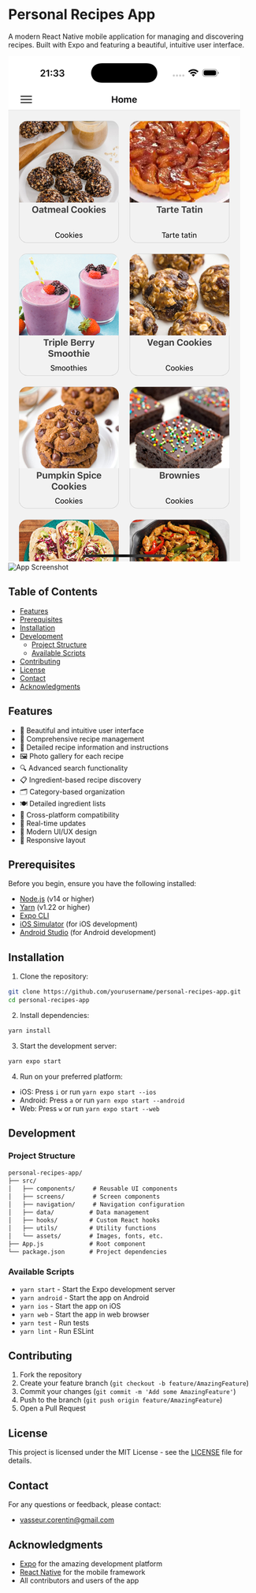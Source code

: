 # Personal Recipes App

A modern React Native mobile application for managing and discovering recipes. Built with Expo and featuring a beautiful, intuitive user interface.

![App Screenshot](screenshot/Iphone/Simulator%20Screenshot%20-%20iPhone%2016%20Pro%20Max%20-%202025-03-12%20at%2021.33.49.png)
![App Screenshot](screenshot/Ipad/Simulator%20Screenshot%20-%20iPad%20Air%2013-inch%20(M2)%20-%202025-03-12%20at%2023.18.25.png)

## Table of Contents
- [Features](#features)
- [Prerequisites](#prerequisites)
- [Installation](#installation)
- [Development](#development)
  - [Project Structure](#project-structure)
  - [Available Scripts](#available-scripts)
- [Contributing](#contributing)
- [License](#license)
- [Contact](#contact)
- [Acknowledgments](#acknowledgments)

## Features

- 📱 Beautiful and intuitive user interface
- 🍳 Comprehensive recipe management
- 📑 Detailed recipe information and instructions
- 🖼️ Photo gallery for each recipe
- 🔍 Advanced search functionality
- 📋 Ingredient-based recipe discovery
- 🗂️ Category-based organization
- 🍽️ Detailed ingredient lists
- 📱 Cross-platform compatibility
- 🔄 Real-time updates
- 🎨 Modern UI/UX design
- 📱 Responsive layout

## Prerequisites

Before you begin, ensure you have the following installed:
- [Node.js](https://nodejs.org/) (v14 or higher)
- [Yarn](https://yarnpkg.com/) (v1.22 or higher)
- [Expo CLI](https://docs.expo.dev/get-started/installation/)
- [iOS Simulator](https://developer.apple.com/simulator/) (for iOS development)
- [Android Studio](https://developer.android.com/studio) (for Android development)

## Installation

1. Clone the repository:
```bash
git clone https://github.com/yourusername/personal-recipes-app.git
cd personal-recipes-app
```

2. Install dependencies:
```bash
yarn install
```

3. Start the development server:
```bash
yarn expo start
```

4. Run on your preferred platform:
- iOS: Press `i` or run `yarn expo start --ios`
- Android: Press `a` or run `yarn expo start --android`
- Web: Press `w` or run `yarn expo start --web`

## Development

### Project Structure

```
personal-recipes-app/
├── src/
│   ├── components/     # Reusable UI components
│   ├── screens/        # Screen components
│   ├── navigation/     # Navigation configuration
│   ├── data/          # Data management
│   ├── hooks/         # Custom React hooks
│   ├── utils/         # Utility functions
│   └── assets/        # Images, fonts, etc.
├── App.js             # Root component
└── package.json       # Project dependencies
```

### Available Scripts

- `yarn start` - Start the Expo development server
- `yarn android` - Start the app on Android
- `yarn ios` - Start the app on iOS
- `yarn web` - Start the app in web browser
- `yarn test` - Run tests
- `yarn lint` - Run ESLint

## Contributing

1. Fork the repository
2. Create your feature branch (`git checkout -b feature/AmazingFeature`)
3. Commit your changes (`git commit -m 'Add some AmazingFeature'`)
4. Push to the branch (`git push origin feature/AmazingFeature`)
5. Open a Pull Request

## License

This project is licensed under the MIT License - see the [LICENSE](LICENSE) file for details.

## Contact

For any questions or feedback, please contact:
- vasseur.corentin@gmail.com

## Acknowledgments

- [Expo](https://expo.dev/) for the amazing development platform
- [React Native](https://reactnative.dev/) for the mobile framework
- All contributors and users of the app
